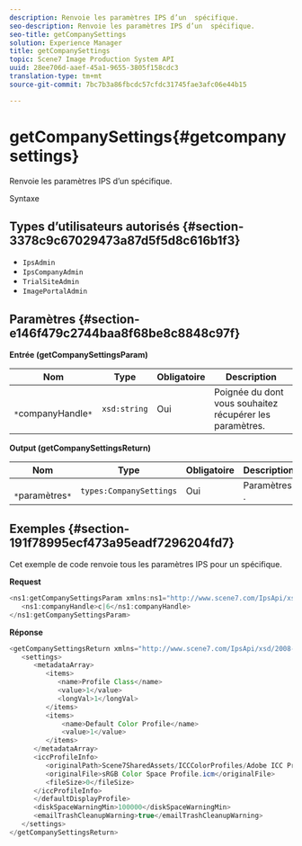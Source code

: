 ```yaml
---
description: Renvoie les paramètres IPS d’un  spécifique.
seo-description: Renvoie les paramètres IPS d’un  spécifique.
seo-title: getCompanySettings
solution: Experience Manager
title: getCompanySettings
topic: Scene7 Image Production System API
uuid: 28ee706d-aaef-45a1-9655-3805f158cdc3
translation-type: tm+mt
source-git-commit: 7bc7b3a86fbcdc57cfdc31745fae3afc06e44b15

---
```



# getCompanySettings{#getcompanysettings}

Renvoie les paramètres IPS d’un  spécifique.

Syntaxe

## Types d’utilisateurs autorisés {#section-3378c9c67029473a87d5f5d8c616b1f3}

* `IpsAdmin`
* `IpsCompanyAdmin`
* `TrialSiteAdmin`
* `ImagePortalAdmin`

## Paramètres {#section-e146f479c2744baa8f68be8c8848c97f}

**Entrée (getCompanySettingsParam)**

| Nom | Type | Obligatoire | Description |
|---|---|---|---|
| ` *`companyHandle`*` | `xsd:string` | Oui | Poignée du dont vous souhaitez récupérer les paramètres. |

**Output (getCompanySettingsReturn)**

| Nom | Type | Obligatoire | Description |
|---|---|---|---|
| ` *`paramètres`*` | `types:CompanySettings` | Oui | Paramètres . |

## Exemples {#section-191f78995ecf473a95eadf7296204fd7}

Cet exemple de code renvoie tous les paramètres IPS pour un  spécifique.

**Request**

```java
<ns1:getCompanySettingsParam xmlns:ns1="http://www.scene7.com/IpsApi/xsd/2008-01-15">
   <ns1:companyHandle>c|6</ns1:companyHandle>
</ns1:getCompanySettingsParam>
```

**Réponse**

```java
<getCompanySettingsReturn xmlns="http://www.scene7.com/IpsApi/xsd/2008-01-15">
   <settings>
      <metadataArray>
         <items>
            <name>Profile Class</name>
            <value>1</value>
            <longVal>1</longVal>
         </items>
         <items>
             <name>Default Color Profile</name>
             <value>1</value>
         </items>
      </metadataArray>
      <iccProfileInfo>
         <originalPath>Scene7SharedAssets/ICCColorProfiles/Adobe ICC Profiles/RGB Profiles/</originalPath>
         <originalFile>sRGB Color Space Profile.icm</originalFile>
         <fileSize>0</fileSize>
      </iccProfileInfo>
      </defaultDisplayProfile>
      <diskSpaceWarningMin>100000</diskSpaceWarningMin>
      <emailTrashCleanupWarning>true</emailTrashCleanupWarning>
   </settings>
</getCompanySettingsReturn>
```

